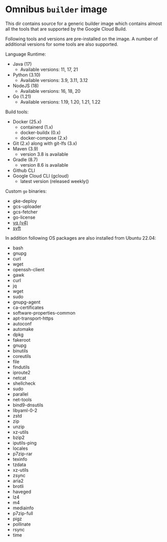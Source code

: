 # Omnibus `builder` image

This dir contains source for a generic builder image which contains almost all
the tools that are supported by the Google Cloud Build.

Following tools and versions are pre-installed on the image. A number of
additional versions for some tools are also supported.

Language Runtime:
  - Java (17)
    * Available versions: 11, 17, 21
  - Python (3.10)
    * Available versions: 3.9, 3.11, 3.12
  - NodeJS (18)
      * Available versions: 16, 18, 20
  - Go (1.21)
      * Available versions: 1.19, 1.20, 1.21, 1.22

Build tools:
  - Docker (25.x)
    * containerd (1.x)
    * docker-buildx (0.x)
    * docker-compose (2.x)
  - Git (2.x) along with git-lfs (3.x)
  - Maven (3.9)
    * version 3.8 is available
  - Gradle (8.7)
    * version 8.6 is available
  - Github CLI
  - Google Cloud CLI (gcloud)
    * latest version (released weekly()

Custom `go` binaries:
  - gke-deploy
  - gcs-uploader
  - gcs-fetcher
  - go-license
  - [yq (v4)](github.com/mikefarah/yq)
  - [syft](github.com/anchore/syft)

In addition following OS packages are also installed from Ubuntu 22.04:
  - bash
  - gnupg
  - curl
  - wget
  - openssh-client
  - gawk
  - curl
  - jq
  - wget
  - sudo
  - gnupg-agent
  - ca-certificates
  - software-properties-common
  - apt-transport-https
  - autoconf
  - automake
  - dpkg
  - fakeroot
  - gnupg
  - binutils
  - coreutils
  - file
  - findutils
  - iproute2
  - netcat
  - shellcheck
  - sudo
  - parallel
  - net-tools
  - bind9-dnsutils
  - libyaml-0-2
  - zstd
  - zip
  - unzip
  - xz-utils
  - bzip2
  - iputils-ping
  - locales
  - p7zip-rar
  - texinfo
  - tzdata
  - xz-utils
  - zsync
  - aria2
  - brotli
  - haveged
  - lz4
  - m4
  - mediainfo
  - p7zip-full
  - pigz
  - pollinate
  - rsync
  - time
